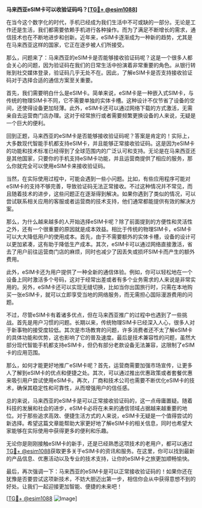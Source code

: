 **马来西亚eSIM卡可以收验证码吗？[[TG💪+ @esim1088](https://t.me/s/esim1088)]**

在当今这个数字化的时代，手机已经成为我们生活中不可或缺的一部分。无论是工作还是生活，我们都需要依赖手机进行各种操作。而为了满足不断增长的需求，通信技术也在不断地进步和创新。近年来，eSIM卡逐渐成为一种新的趋势，尤其是在马来西亚这样的国家，它正在逐步被人们所接受。

那么，问题来了：马来西亚的eSIM卡是否能够接收验证码呢？这是一个很多人都会关心的问题，因为验证码在我们的日常生活中扮演着非常重要的角色。从银行转账到社交媒体登录，验证码几乎无处不在。因此，了解eSIM卡是否支持接收验证码对于选择合适的通信方案至关重要。

首先，我们需要明白什么是eSIM卡。简单来说，eSIM卡是一种嵌入式SIM卡，与传统的物理SIM卡不同，它不需要单独的实体卡槽。这种设计不仅节省了设备的空间，还使得设备更加轻薄。此外，eSIM卡还可以通过网络下载的方式激活，无需亲自去运营商门店办理。这对于经常旅行或者需要频繁更换设备的人来说，无疑是一个巨大的便利。

回到正题，马来西亚的eSIM卡是否能够接收验证码呢？答案是肯定的！实际上，大多数现代智能手机都支持eSIM卡，并且能够正常接收验证码。这是因为eSIM卡的功能和技术标准已经得到了全球范围内的广泛认可和支持。无论是在马来西亚还是其他国家，只要你的手机支持eSIM卡功能，并且运营商提供了相应的服务，那么你就完全可以使用eSIM卡来接收验证码。

当然，在实际使用过程中，可能会遇到一些小问题。比如，有些应用程序可能对eSIM卡的支持不够完善，导致验证码无法正常接收。不过这种情况并不常见，而且随着技术的进步，这些问题正在逐渐得到解决。如果你遇到了类似的情况，可以尝试联系相关应用的客服或者运营商的技术支持，他们通常都能提供有效的解决方案。

那么，为什么越来越多的人开始选择eSIM卡呢？除了前面提到的方便性和灵活性之外，还有一个很重要的原因就是成本效益。相比于传统的物理SIM卡，eSIM卡可以大大降低用户的使用成本。首先，由于不需要额外的实体卡槽，设备的设计可以更加紧凑，这有助于降低生产成本。其次，eSIM卡可以通过网络直接激活，省去了用户前往运营商门店的麻烦，同时也减少了因丢失或损坏SIM卡而产生的额外费用。

此外，eSIM卡还为用户提供了一种全新的通信体验。例如，你可以轻松地在一个设备上同时激活多个号码，这对于经常出差或者有多个业务需求的人来说是非常实用的。另外，eSIM卡还可以实现无缝切换，比如当你出国旅行时，只需在本地购买一张eSIM卡，就可以立即享受当地的网络服务，而无需担心国际漫游费用的问题。

不过，尽管eSIM卡有着诸多优点，但在马来西亚推广的过程中也遇到了一些挑战。首先是用户习惯的问题。长期以来，传统物理SIM卡已经深入人心，很多人对于新事物的接受度较低。其次是市场教育的问题，许多消费者还不太了解eSIM卡的具体功能和优势，这也影响了它的普及速度。最后是技术兼容性的问题，虽然大部分现代智能手机都支持eSIM卡，但仍有部分老款设备无法兼容，这限制了eSIM卡的应用范围。

那么，如何才能更好地推广eSIM卡呢？首先，运营商需要加强市场宣传，让更多人了解到eSIM卡的优点和便捷之处。其次，可以通过推出优惠政策或者套餐优惠来吸引用户尝试使用eSIM卡。再次，厂商和技术公司也需要不断优化eSIM卡的技术，确保其稳定性和可靠性，从而增强用户的信任感。

总的来说，马来西亚的eSIM卡是可以正常接收验证码的，这一点毋庸置疑。随着科技的发展和社会的进步，eSIM卡必将在未来的通信领域占据越来越重要的地位。对于那些追求高效、便捷生活方式的人来说，eSIM卡无疑是一个值得尝试的新选择。希望这篇文章能帮助大家更好地了解eSIM卡的相关信息，同时也希望大家能够在实际使用中获得更多的便利和乐趣。

无论你是刚刚接触eSIM卡的新手，还是已经熟悉这项技术的老用户，都可以通过[TG💪+ @esim1088](https://t.me/s/esim1088)获取更多关于eSIM卡的资讯和服务。在这里，你可以找到最新的产品信息、优惠活动以及专业的技术支持，让你的eSIM卡之旅更加顺畅愉快。

最后，再次强调一下：马来西亚的eSIM卡是可以正常接收验证码的！如果你还在犹豫是否要尝试这项新技术，不妨大胆迈出第一步，相信你会从中获得意想不到的好处。让我们一起迎接更加智能、便捷的未来吧！

[[TG💪+ @esim1088](https://t.me/s/esim1088) ![Image](https://i.postimg.cc/4NQfJmqS/Snipaste-2025-05-13-00-14-12.png)]